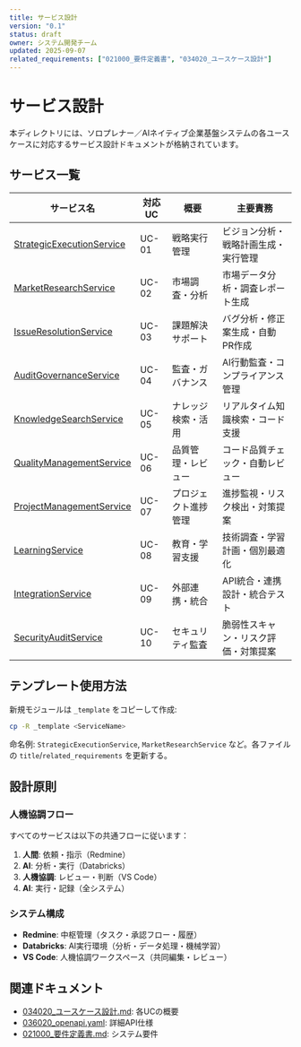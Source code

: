 ```yaml
---
title: サービス設計
version: "0.1"
status: draft
owner: システム開発チーム
updated: 2025-09-07
related_requirements: ["021000_要件定義書", "034020_ユースケース設計"]
---
```


# サービス設計

本ディレクトリには、ソロプレナー／AIネイティブ企業基盤システムの各ユースケースに対応するサービス設計ドキュメントが格納されています。

## サービス一覧

| サービス名                                                | 対応UC | 概要                 | 主要責務                             |
| --------------------------------------------------------- | ------ | -------------------- | ------------------------------------ |
| [StrategicExecutionService](./StrategicExecutionService/) | UC-01  | 戦略実行管理         | ビジョン分析・戦略計画生成・実行管理 |
| [MarketResearchService](./MarketResearchService/)         | UC-02  | 市場調査・分析       | 市場データ分析・調査レポート生成     |
| [IssueResolutionService](./IssueResolutionService/)       | UC-03  | 課題解決サポート     | バグ分析・修正案生成・自動PR作成     |
| [AuditGovernanceService](./AuditGovernanceService/)       | UC-04  | 監査・ガバナンス     | AI行動監査・コンプライアンス管理     |
| [KnowledgeSearchService](./KnowledgeSearchService/)       | UC-05  | ナレッジ検索・活用   | リアルタイム知識検索・コード支援     |
| [QualityManagementService](./QualityManagementService/)   | UC-06  | 品質管理・レビュー   | コード品質チェック・自動レビュー     |
| [ProjectManagementService](./ProjectManagementService/)   | UC-07  | プロジェクト進捗管理 | 進捗監視・リスク検出・対策提案       |
| [LearningService](./LearningService/)                     | UC-08  | 教育・学習支援       | 技術調査・学習計画・個別最適化       |
| [IntegrationService](./IntegrationService/)               | UC-09  | 外部連携・統合       | API統合・連携設計・統合テスト        |
| [SecurityAuditService](./SecurityAuditService/)           | UC-10  | セキュリティ監査     | 脆弱性スキャン・リスク評価・対策提案 |

## テンプレート使用方法

新規モジュールは `_template` をコピーして作成:

```bash
cp -R _template <ServiceName>
```

命名例: `StrategicExecutionService`, `MarketResearchService` など。各ファイルの `title`/`related_requirements` を更新する。

## 設計原則

### 人機協調フロー
すべてのサービスは以下の共通フローに従います：

1. **人間**: 依頼・指示（Redmine）
2. **AI**: 分析・実行（Databricks） 
3. **人機協調**: レビュー・判断（VS Code）
4. **AI**: 実行・記録（全システム）

### システム構成
- **Redmine**: 中枢管理（タスク・承認フロー・履歴）
- **Databricks**: AI実行環境（分析・データ処理・機械学習）
- **VS Code**: 人機協調ワークスペース（共同編集・レビュー）

## 関連ドキュメント

- [034020_ユースケース設計.md](../034020_ユースケース設計.md): 各UCの概要
- [036020_openapi.yaml](../../036000_API設計/036020_openapi.yaml): 詳細API仕様
- [021000_要件定義書.md](../../020000_要件定義/021000_要件定義書.md): システム要件

